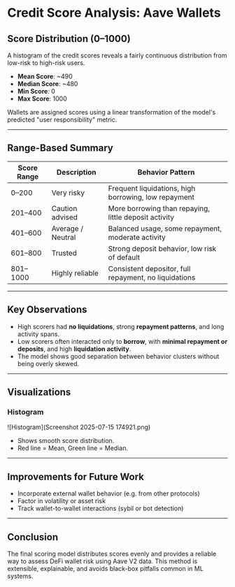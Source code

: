 # Credit Score Analysis: Aave Wallets

## Score Distribution (0–1000)

A histogram of the credit scores reveals a fairly continuous distribution from low-risk to high-risk users.

- **Mean Score**: ~490
- **Median Score**: ~480
- **Min Score**: 0
- **Max Score**: 1000

Wallets are assigned scores using a linear transformation of the model's predicted "user responsibility" metric.

---

## Range-Based Summary

| Score Range | Description                              | Behavior Pattern                                        |
|-------------|------------------------------------------|----------------------------------------------------------|
| 0–200       |  Very risky                             | Frequent liquidations, high borrowing, low repayment     |
| 201–400     |  Caution advised                        | More borrowing than repaying, little deposit activity     |
| 401–600     |  Average / Neutral                      | Balanced usage, some repayment, moderate activity        |
| 601–800     |  Trusted                                | Strong deposit behavior, low risk of default             |
| 801–1000    |  Highly reliable                        | Consistent depositor, full repayment, no liquidations    |

---

## Key Observations

- High scorers had **no liquidations**, strong **repayment patterns**, and long activity spans.
- Low scorers often interacted only to **borrow**, with **minimal repayment or deposits**, and high **liquidation activity**.
- The model shows good separation between behavior clusters without being overly skewed.

---

## Visualizations

### Histogram
![Histogram](Screenshot 2025-07-15 174921.png)

- Shows smooth score distribution.
- Red line = Mean, Green line = Median.

---

## Improvements for Future Work

- Incorporate external wallet behavior (e.g. from other protocols)
- Factor in volatility or asset risk
- Track wallet-to-wallet interactions (sybil or bot detection)

---

## Conclusion

The final scoring model distributes scores evenly and provides a reliable way to assess DeFi wallet risk using Aave V2 data. This method is extensible, explainable, and avoids black-box pitfalls common in ML systems.

